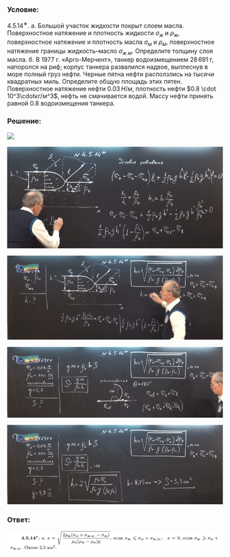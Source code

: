 ###  Условие: 

$4.5.14^{∗}.$ а. Большой участок жидкости покрыт слоем масла. Поверхностное натяжение и плотность жидкости $\sigma_ж$ и $\rho_ж$, поверхностное натяжение и плотность масла $\sigma_м$ и $\rho_м$, поверхностное натяжение границы жидкость–масло $\sigma_{ж.м}$. Определите толщину слоя масла. б. В 1977 г. «Арго-Мерчент», танкер водоизмещением $28\,691\,т$, напоролся на риф; корпус танкера развалился надвое, выплеснув в море полный груз нефти. Черные пятна нефти расползлись на тысячи квадратных миль. Определите общую площадь этих пятен. Поверхностное натяжение нефти $0.03\,Н/м$, плотность нефти $0.8 \cdot 10^3\cdotкг/м^3$, нефть не смачивается водой. Массу нефти принять равной $0.8$ водоизмещения танкера. 

###  Решение: 

![](https://www.youtube.com/embed/P2BaM4xIiGk) 

![|756x356, 67%](../../img/4.5.14/01.png) 

![|930x362, 67%](../../img/4.5.14/02.png) 

![|930x305, 67%](../../img/4.5.14/03.png) 

![|930x340, 67%](../../img/4.5.14/04.png) 

###  Ответ: 

![|1107x104, 67%](../../img/4.5.14/ans.png) 
